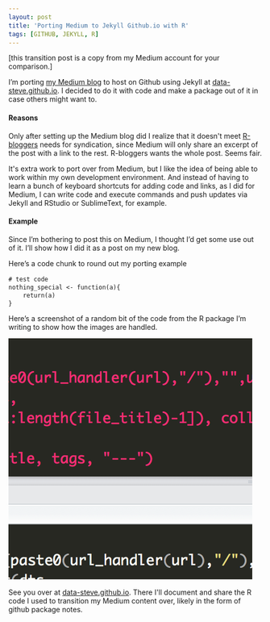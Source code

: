 ```yaml
---
layout: post
title: 'Porting Medium to Jekyll Github.io with R'
tags: [GITHUB, JEKYLL, R]
---
```


[this transition post is a copy from my Medium account for your comparison.]


I’m porting [my Medium blog](http://medium.com/@data_steve) to host on Github using Jekyll at
[data-steve.github.io](http://data-steve.github.io). I decided to do it
with code and make a package out of it in case others might want to.


#### Reasons 

Only after setting up the Medium blog did I realize that it doesn't meet [R-bloggers](http://www.r-bloggers.com/) needs for syndication, since Medium will only share an excerpt of
the post with a link to the rest. R-bloggers wants the whole post. Seems fair.

It's extra work to port over from Medium, but I like the idea of being able to work within my own
development environment. And instead of having to learn a bunch of
keyboard shortcuts for adding code and links, as I did for Medium, I can write code and execute commands and push updates via Jekyll and RStudio or SublimeText, for example.

#### Example 

Since I’m bothering to post this on Medium, I thought I’d get some use
out of it. I’ll show how I did it as a post on my new blog.

Here’s a code chunk to round out my porting example

``` 
# test code
nothing_special <- function(a){
    return(a)
}
```

Here’s a screenshot of a random bit of the code from the R package I’m
writing to show how the images are handled.

<img src="/images/1*RDkVpxPfCqDY8YrRVUtSxA.png">




See you over at [data-steve.github.io](http://data-steve.github.io).  There I'll document and share the R code I used to transition my Medium content over, likely in the form of github package notes.


